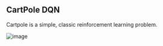 ## CartPole DQN

Cartpole is a simple, classic reinforcement learning problem.

![image](https://user-images.githubusercontent.com/26111880/113487084-942e3a80-94d3-11eb-9787-d70dc4de2177.png)
